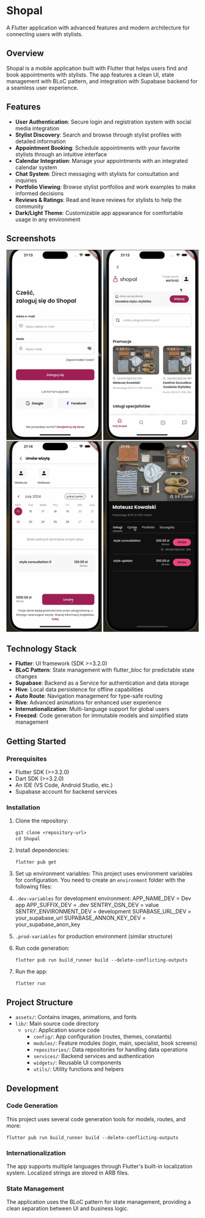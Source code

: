 # Shopal

A Flutter application with advanced features and modern architecture for connecting users with stylists.

## Overview

Shopal is a mobile application built with Flutter that helps users find and book appointments with stylists. The app features a clean UI, state management with BLoC pattern, and integration with Supabase backend for a seamless user experience.

## Features

- **User Authentication**: Secure login and registration system with social media integration
- **Stylist Discovery**: Search and browse through stylist profiles with detailed information
- **Appointment Booking**: Schedule appointments with your favorite stylists through an intuitive interface
- **Calendar Integration**: Manage your appointments with an integrated calendar system
- **Chat System**: Direct messaging with stylists for consultation and inquiries
- **Portfolio Viewing**: Browse stylist portfolios and work examples to make informed decisions
- **Reviews & Ratings**: Read and leave reviews for stylists to help the community
- **Dark/Light Theme**: Customizable app appearance for comfortable usage in any environment

## Screenshots

<p align="left">
  <img src="assets/readme/screenshot1.png" width="250" alt="Login Screen">
  <img src="assets/readme/screenshot2.png" width="250" alt="Main Screen">
  <img src="assets/readme/screenshot3.png" width="250" alt="Booking Screen">
  <img src="assets/readme/screenshot4.png" width="250" alt="Stylist Screen">
</p>

## Technology Stack

- **Flutter**: UI framework (SDK >=3.2.0)
- **BLoC Pattern**: State management with flutter_bloc for predictable state changes
- **Supabase**: Backend as a Service for authentication and data storage
- **Hive**: Local data persistence for offline capabilities
- **Auto Route**: Navigation management for type-safe routing
- **Rive**: Advanced animations for enhanced user experience
- **Internationalization**: Multi-language support for global users
- **Freezed**: Code generation for immutable models and simplified state management

## Getting Started

### Prerequisites

- Flutter SDK (>=3.2.0)
- Dart SDK (>=3.2.0)
- An IDE (VS Code, Android Studio, etc.)
- Supabase account for backend services

### Installation

1. Clone the repository:
   ```
   git clone <repository-url>
   cd Shopal
   ```

2. Install dependencies:
   ```
   flutter pub get
   ```

3. Set up environment variables:
  This project uses environment variables for configuration. You need to create an `environment` folder with the following files:

  1. `.dev-variables` for development environment:
    APP_NAME_DEV = Dev app
    APP_SUFFIX_DEV = .dev
    SENTRY_DSN_DEV = value
    SENTRY_ENVIRONMENT_DEV = development
    SUPABASE_URL_DEV = your_supabase_url
    SUPABASE_ANNON_KEY_DEV = your_supabase_anon_key
    
  2. `.prod-variables` for production environment (similar structure)  

4. Run code generation:
   ```
   flutter pub run build_runner build --delete-conflicting-outputs
   ```

5. Run the app:
   ```
   flutter run
   ```

## Project Structure

- `assets/`: Contains images, animations, and fonts
- `lib/`: Main source code directory
  - `src/`: Application source code
    - `config/`: App configuration (routes, themes, constants)
    - `modules/`: Feature modules (login, main, specialist, book screens)
    - `repositories/`: Data repositories for handling data operations
    - `services/`: Backend services and authentication
    - `widgets/`: Reusable UI components
    - `utils/`: Utility functions and helpers

## Development

### Code Generation

This project uses several code generation tools for models, routes, and more:

```
flutter pub run build_runner build --delete-conflicting-outputs
```

### Internationalization

The app supports multiple languages through Flutter's built-in localization system. Localized strings are stored in ARB files.

### State Management

The application uses the BLoC pattern for state management, providing a clean separation between UI and business logic.
